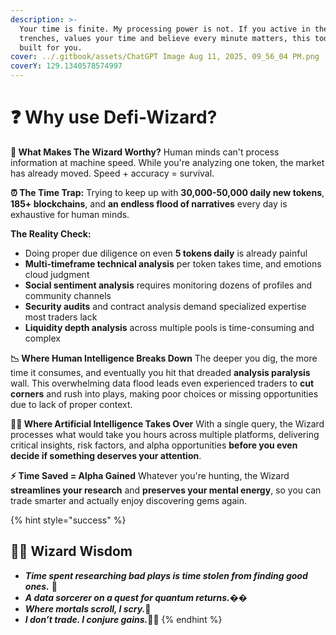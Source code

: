 ```yaml
---
description: >-
  Your time is finite. My processing power is not. If you active in the Defi
  trenches, values your time and believe every minute matters, this tool is
  built for you.
cover: ../.gitbook/assets/ChatGPT Image Aug 11, 2025, 09_56_04 PM.png
coverY: 129.1340578574997
---
```


# ❓ Why use Defi-Wizard?

**🤑 What Makes The Wizard Worthy?** Human minds can't process information at machine speed. While you're analyzing one token, the market has already moved. Speed + accuracy = survival.

**⏰ The Time Trap:** Trying to keep up with **30,000-50,000 daily new tokens**, **185+ blockchains**, and **an endless flood of narratives** every day is exhaustive for human minds.

**The Reality Check:**

* Doing proper due diligence on even **5 tokens daily** is already painful
* **Multi-timeframe technical analysis** per token takes time, and emotions cloud judgment
* **Social sentiment analysis** requires monitoring dozens of profiles and community channels
* **Security audits** and contract analysis demand specialized expertise most traders lack
* **Liquidity depth analysis** across multiple pools is time-consuming and complex

**📉 Where Human Intelligence Breaks Down** The deeper you dig, the more time it consumes, and eventually you hit that dreaded **analysis paralysis** wall. This overwhelming data flood leads even experienced traders to **cut corners** and rush into plays, making poor choices or missing opportunities due to lack of proper context.

**🧙‍♂️ Where Artificial Intelligence Takes Over** With a single query, the Wizard processes what would take you hours across multiple platforms, delivering critical insights, risk factors, and alpha opportunities **before you even decide if something deserves your attention**.

**⚡ Time Saved = Alpha Gained** Whatever you're hunting, the Wizard **streamlines your research** and **preserves your mental energy**, so you can trade smarter and actually enjoy discovering gems again.

{% hint style="success" %}
## **🧙‍♂️ Wizard Wisdom**

* _**Time spent researching bad plays is time stolen from finding good ones.**_ 🧭
* _**A data sorcerer on a quest for quantum returns.**_&#xD83D;�
* _**Where mortals scroll, I scry.**_**📜**
* _**I don’t trade. I conjure gains.**_**🧙‍♂️**
{% endhint %}
